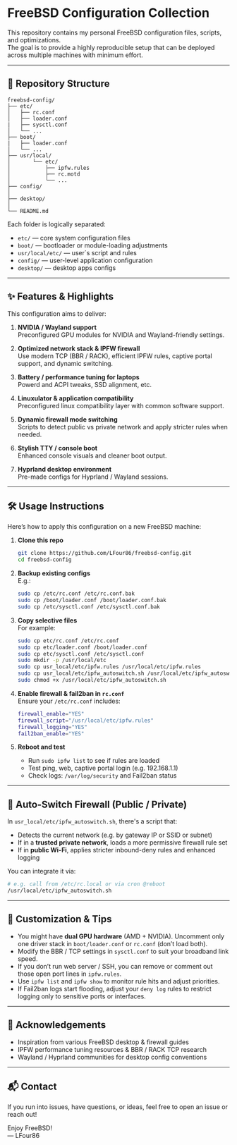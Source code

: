 # FreeBSD Configuration Collection

This repository contains my personal FreeBSD configuration files, scripts, and optimizations.  
The goal is to provide a highly reproducible setup that can be deployed across multiple machines with minimum effort.

---

## 📁 Repository Structure

```text
freebsd-config/
├── etc/
│   ├── rc.conf
│   ├── loader.conf
|   ├── sysctl.conf
│   └── ...
├── boot/
|   ├── loader.conf
│   └── ...
├── usr/local/
│       └── etc/
│           ├── ipfw.rules
│           ├── rc.motd
│           └── ...
├── config/
│
├── desktop/
│
└── README.md
```

Each folder is logically separated:

- `etc/` — core system configuration files
- `boot/` — bootloader or module-loading adjustments  
- `usr/local/etc/` — user`s script and rules
- `config/` — user-level application configuration  
- `desktop/` — desktop apps configs  

---

## ✨ Features & Highlights

This configuration aims to deliver:

1. **NVIDIA / Wayland support**  
   Preconfigured GPU modules for NVIDIA and Wayland-friendly settings.

2. **Optimized network stack & IPFW firewall**  
   Use modern TCP (BBR / RACK), efficient IPFW rules, captive portal support, and dynamic switching.

3. **Battery / performance tuning for laptops**  
   Powerd and ACPI tweaks, SSD alignment, etc.

4. **Linuxulator & application compatibility**  
   Preconfigured linux compatibility layer with common software support.

5. **Dynamic firewall mode switching**  
   Scripts to detect public vs private network and apply stricter rules when needed.

6. **Stylish TTY / console boot**  
   Enhanced console visuals and cleaner boot output.

7. **Hyprland desktop environment**  
   Pre-made configs for Hyprland / Wayland sessions.

---

## 🛠️ Usage Instructions

Here’s how to apply this configuration on a new FreeBSD machine:

1. **Clone this repo**  
   ```sh
   git clone https://github.com/LFour86/freebsd-config.git
   cd freebsd-config
   ```

2. **Backup existing configs**  
   E.g.:
   ```sh
   sudo cp /etc/rc.conf /etc/rc.conf.bak
   sudo cp /boot/loader.conf /boot/loader.conf.bak
   sudo cp /etc/sysctl.conf /etc/sysctl.conf.bak
   ```

3. **Copy selective files**  
   For example:
   ```sh
   sudo cp etc/rc.conf /etc/rc.conf
   sudo cp etc/loader.conf /boot/loader.conf
   sudo cp etc/sysctl.conf /etc/sysctl.conf
   sudo mkdir -p /usr/local/etc
   sudo cp usr_local/etc/ipfw.rules /usr/local/etc/ipfw.rules
   sudo cp usr_local/etc/ipfw_autoswitch.sh /usr/local/etc/ipfw_autoswitch.sh
   sudo chmod +x /usr/local/etc/ipfw_autoswitch.sh
   ```

4. **Enable firewall & fail2ban in `rc.conf`**  
   Ensure your `/etc/rc.conf` includes:
   ```sh
   firewall_enable="YES"
   firewall_script="/usr/local/etc/ipfw.rules"
   firewall_logging="YES"
   fail2ban_enable="YES"
   ```

5. **Reboot and test**  
   - Run `sudo ipfw list` to see if rules are loaded  
   - Test ping, web, captive portal login (e.g. 192.168.1.1)  
   - Check logs: `/var/log/security` and Fail2ban status  

---

## 🔄 Auto‑Switch Firewall (Public / Private)

In `usr_local/etc/ipfw_autoswitch.sh`, there's a script that:

- Detects the current network (e.g. by gateway IP or SSID or subnet)  
- If in a **trusted private network**, loads a more permissive firewall rule set  
- If in **public Wi-Fi**, applies stricter inbound-deny rules and enhanced logging  

You can integrate it via:
```sh
# e.g. call from /etc/rc.local or via cron @reboot
/usr/local/etc/ipfw_autoswitch.sh
```

---

## 🧮 Customization & Tips

- You might have **dual GPU hardware** (AMD + NVIDIA). Uncomment only one driver stack in `boot/loader.conf` or `rc.conf` (don’t load both).  
- Modify the BBR / TCP settings in `sysctl.conf` to suit your broadband link speed.  
- If you don’t run web server / SSH, you can remove or comment out those open port lines in `ipfw.rules`.  
- Use `ipfw list` and `ipfw show` to monitor rule hits and adjust priorities.  
- If Fail2ban logs start flooding, adjust your `deny log` rules to restrict logging only to sensitive ports or interfaces.

---

## 🧷 Acknowledgements

- Inspiration from various FreeBSD desktop & firewall guides  
- IPFW performance tuning resources & BBR / RACK TCP research  
- Wayland / Hyprland communities for desktop config conventions  

---

## 📬 Contact

If you run into issues, have questions, or ideas, feel free to open an issue or reach out!

Enjoy FreeBSD!  
― LFour86
